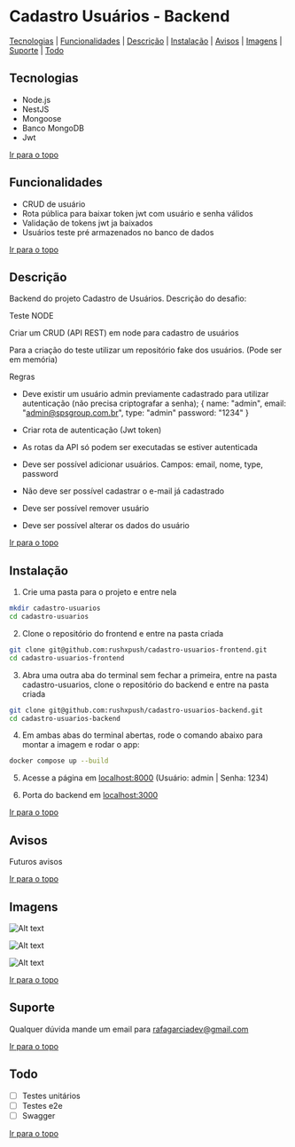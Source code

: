 # Cadastro Usuários - Backend

[Tecnologias](#tecnologias) | [Funcionalidades](#funcionalidades) | [Descrição](#descrição) | [Instalação](#instalação) | [Avisos](#avisos) | [Imagens](#imagens) | [Suporte](#suporte) | [Todo](#todo) 

## Tecnologias

<ul>
  <li>Node.js</li>
  <li>NestJS</li>
  <li>Mongoose</li>
  <li>Banco MongoDB</li>
  <li>Jwt</li>
</ul>

[Ir para o topo](#cadastro-usuários---backend)

## Funcionalidades

<ul>
  <li>CRUD de usuário</li>
  <li>Rota pública para baixar token jwt com usuário e senha válidos</li>
  <li>Validação de tokens jwt ja baixados</li>
  <li>Usuários teste pré armazenados no banco de dados</li>
</ul>

[Ir para o topo](#cadastro-usuários---backend)

## Descrição

Backend do projeto Cadastro de Usuários. Descrição do desafio:

Teste NODE

Criar um CRUD (API REST) em node para cadastro de usuários

Para a criação do teste utilizar um repositório fake dos usuários. (Pode ser em memória)

Regras

- Deve existir um usuário admin previamente cadastrado para utilizar autenticação (não precisa criptografar a senha); { name: "admin", email: "admin@spsgroup.com.br", type: "admin" password: "1234" }

- Criar rota de autenticação (Jwt token)

- As rotas da API só podem ser executadas se estiver autenticada

- Deve ser possível adicionar usuários. Campos: email, nome, type, password

- Não deve ser possível cadastrar o e-mail já cadastrado

- Deve ser possível remover usuário

- Deve ser possível alterar os dados do usuário

[Ir para o topo](#cadastro-usuários---backend)

## Instalação

1. Crie uma pasta para o projeto e entre nela
```bash
mkdir cadastro-usuarios 
cd cadastro-usuarios
```

2. Clone o repositório do frontend e entre na pasta criada
```bash
git clone git@github.com:rushxpush/cadastro-usuarios-frontend.git
cd cadastro-usuarios-frontend
```

3. Abra uma outra aba do terminal sem fechar a primeira, entre na pasta cadastro-usuarios, clone o repositório do backend e entre na pasta criada
```bash
git clone git@github.com:rushxpush/cadastro-usuarios-backend.git
cd cadastro-usuarios-backend
```

4. Em ambas abas do terminal abertas, rode o comando abaixo para montar a imagem e rodar o app:
```bash
docker compose up --build
```

5. Acesse a página em [localhost:8000](http://localhost:8000) (Usuário: admin | Senha: 1234)

6. Porta do backend em [localhost:3000](http://localhost:3000)

[Ir para o topo](#cadastro-usuários---backend)

## Avisos

Futuros avisos

[Ir para o topo](#cadastro-usuários---backend)

## Imagens

![Alt text](Screenshot_1.png)

![Alt text](Screenshot_2.png)

![Alt text](Screenshot_3.png)

[Ir para o topo](#cadastro-usuários---backend)

## Suporte

Qualquer dúvida mande um email para [rafagarciadev@gmail.com](mailto:rafagarciadev@gmail.com)

[Ir para o topo](#cadastro-usuários---backend)

## Todo 

- &#x2610; Testes unitários
- &#x2610; Testes e2e 
- &#x2610; Swagger 

[Ir para o topo](#cadastro-usuários---backend)